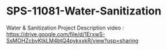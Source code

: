 # SPS-11081-Water-Sanitization
Water &amp; Sanitization
Project Description video : https://drive.google.com/file/d/1ErxwS-SsMOHZcbvKtkLM4btQ4pykxxkR/view?usp=sharing
